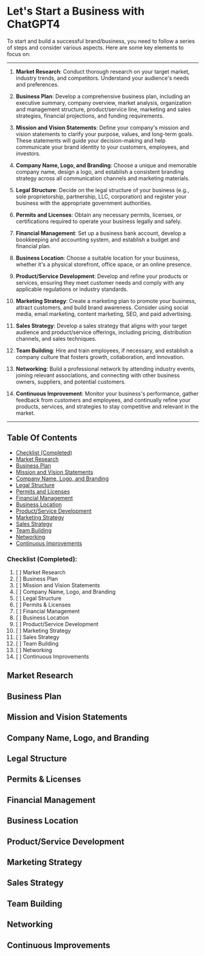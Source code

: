 # Let's Start a Business with ChatGPT4

To start and build a successful brand/business, you need to follow a
series of steps and consider various aspects. Here are some key elements
to focus on:

---

1. **Market Research**: Conduct thorough research on your target market, industry trends, and competitors. Understand your audience's needs and preferences.

2. **Business Plan**: Develop a comprehensive business plan, including an executive summary, company overview, market analysis, organization and management structure, product/service line, marketing and sales strategies, financial projections, and funding requirements.

3. **Mission and Vision Statements**: Define your company's mission and vision statements to clarify your purpose, values, and long-term goals. These statements will guide your decision-making and help communicate your brand identity to your customers, employees, and investors.

4. **Company Name, Logo, and Branding**: Choose a unique and memorable company name, design a logo, and establish a consistent branding strategy across all communication channels and marketing materials.

5. **Legal Structure**: Decide on the legal structure of your business (e.g., sole proprietorship, partnership, LLC, corporation) and register your business with the appropriate government authorities.

6. **Permits and Licenses**: Obtain any necessary permits, licenses, or certifications required to operate your business legally and safely.

7. **Financial Management**: Set up a business bank account, develop a bookkeeping and accounting system, and establish a budget and financial plan.

8. **Business Location**: Choose a suitable location for your business, whether it's a physical storefront, office space, or an online presence.

9. **Product/Service Development**: Develop and refine your products or services, ensuring they meet customer needs and comply with any applicable regulations or industry standards.

10. **Marketing Strategy**: Create a marketing plan to promote your business, attract customers, and build brand awareness. Consider using social media, email marketing, content marketing, SEO, and paid advertising.

11. **Sales Strategy**: Develop a sales strategy that aligns with your target audience and product/service offerings, including pricing, distribution channels, and sales techniques.

12. **Team Building**: Hire and train employees, if necessary, and establish a company culture that fosters growth, collaboration, and innovation.

13. **Networking**: Build a professional network by attending industry events, joining relevant associations, and connecting with other business owners, suppliers, and potential customers.

14. **Continuous Improvement**: Monitor your business's performance, gather feedback from customers and employees, and continually refine your products, services, and strategies to stay competitive and relevant in the market.

---

## Table Of Contents

* [Checklist (Completed)](#checklist-completed)
* [Market Research](#market-research)
* [Business Plan](#business-plan)
* [Mission and Vision Statements](#mission-and-vision-statements)
* [Company Name, Logo, and Branding](#name-logo-branding)
* [Legal Structure](#legal-structure)
* [Permits and Licenses](#permits-and-licenses)
* [Financial Management](#financial-management)
* [Business Location](#business-location)
* [Product/Service Development](#product-development)
* [Marketing Strategy](#marketing-strategy)
* [Sales Strategy](#sales-strategy)
* [Team Building](#team-building)
* [Networking](#networking)
* [Continuous Improvements](#continuous-improvements)

### Checklist (Completed):

1. [ ] Market Research
2. [ ] Business Plan
3. [ ] Mission and Vision Statements
4. [ ] Company Name, Logo, and Branding
5. [ ] Legal Structure
6. [ ] Permits & Licenses
7. [ ] Financial Management
8. [ ] Business Location
9. [ ] Product/Service Development
10. [ ] Marketing Strategy
11. [ ] Sales Strategy
12. [ ] Team Building
13. [ ] Networking
14. [ ] Continuous Improvements

## Market Research

## Business Plan

## Mission and Vision Statements

## Company Name, Logo, and Branding

## Legal Structure

## Permits & Licenses

## Financial Management

## Business Location

## Product/Service Development

## Marketing Strategy

## Sales Strategy

## Team Building

## Networking

## Continuous Improvements
